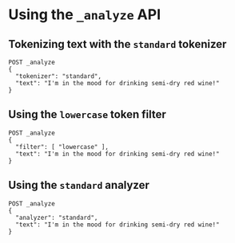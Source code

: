# Using the `_analyze` API

## Tokenizing text with the `standard` tokenizer

```
POST _analyze
{
  "tokenizer": "standard",
  "text": "I'm in the mood for drinking semi-dry red wine!"
}
```

## Using the `lowercase` token filter

```
POST _analyze
{
  "filter": [ "lowercase" ],
  "text": "I'm in the mood for drinking semi-dry red wine!"
}
```

## Using the `standard` analyzer

```
POST _analyze
{
  "analyzer": "standard",
  "text": "I'm in the mood for drinking semi-dry red wine!"
}
```
